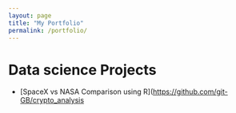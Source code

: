 ```yaml
---
layout: page
title: "My Portfolio"
permalink: /portfolio/
---
```


# Data science Projects
* [SpaceX vs NASA Comparison using R](https://github.com/git-GB/crypto_analysis
